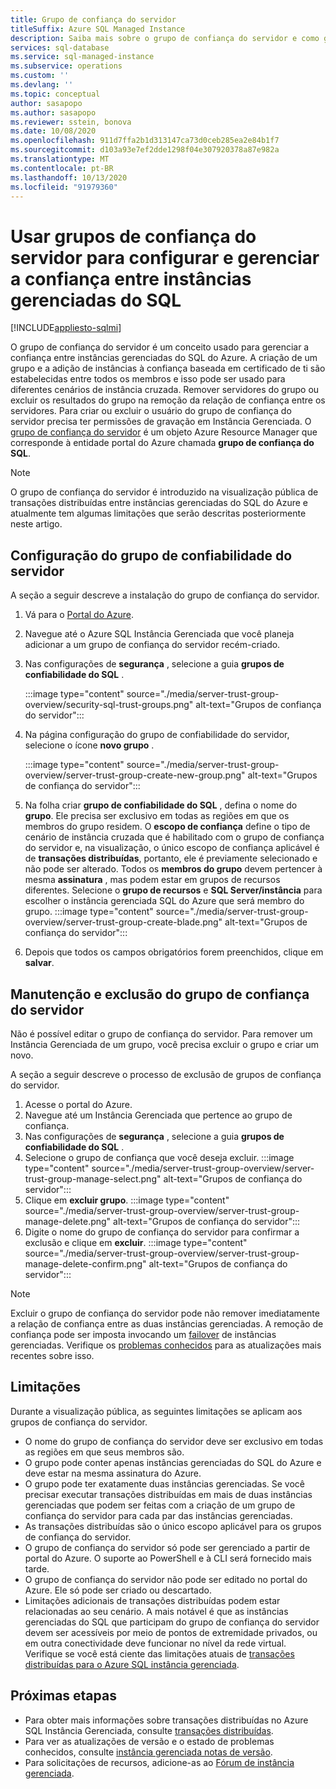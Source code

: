 ```yaml
---
title: Grupo de confiança do servidor
titleSuffix: Azure SQL Managed Instance
description: Saiba mais sobre o grupo de confiança do servidor e como gerenciar a confiança entre instâncias gerenciadas do SQL do Azure.
services: sql-database
ms.service: sql-managed-instance
ms.subservice: operations
ms.custom: ''
ms.devlang: ''
ms.topic: conceptual
author: sasapopo
ms.author: sasapopo
ms.reviewer: sstein, bonova
ms.date: 10/08/2020
ms.openlocfilehash: 911d7ffa2b1d313147ca73d0ceb285ea2e84b1f7
ms.sourcegitcommit: d103a93e7ef2dde1298f04e307920378a87e982a
ms.translationtype: MT
ms.contentlocale: pt-BR
ms.lasthandoff: 10/13/2020
ms.locfileid: "91979360"
---
```

# <a name="use-server-trust-groups-to-setup-and-manage-trust-between-sql-managed-instances"></a>Usar grupos de confiança do servidor para configurar e gerenciar a confiança entre instâncias gerenciadas do SQL
[!INCLUDE[appliesto-sqlmi](../includes/appliesto-sqlmi.md)]

O grupo de confiança do servidor é um conceito usado para gerenciar a confiança entre instâncias gerenciadas do SQL do Azure. A criação de um grupo e a adição de instâncias à confiança baseada em certificado de ti são estabelecidas entre todos os membros e isso pode ser usado para diferentes cenários de instância cruzada. Remover servidores do grupo ou excluir os resultados do grupo na remoção da relação de confiança entre os servidores. Para criar ou excluir o usuário do grupo de confiança do servidor precisa ter permissões de gravação em Instância Gerenciada.
O [grupo de confiança do servidor](https://aka.ms/mi-server-trust-group-arm) é um objeto Azure Resource Manager que corresponde à entidade portal do Azure chamada **grupo de confiança do SQL**.

> [!NOTE]
> O grupo de confiança do servidor é introduzido na visualização pública de transações distribuídas entre instâncias gerenciadas do SQL do Azure e atualmente tem algumas limitações que serão descritas posteriormente neste artigo.

## <a name="server-trust-group-setup"></a>Configuração do grupo de confiabilidade do servidor

A seção a seguir descreve a instalação do grupo de confiança do servidor.

1. Vá para o [Portal do Azure](https://portal.azure.com/).

2. Navegue até o Azure SQL Instância Gerenciada que você planeja adicionar a um grupo de confiança do servidor recém-criado.

3. Nas configurações de **segurança** , selecione a guia **grupos de confiabilidade do SQL** .

   :::image type="content" source="./media/server-trust-group-overview/security-sql-trust-groups.png" alt-text="Grupos de confiança do servidor":::

4. Na página configuração do grupo de confiabilidade do servidor, selecione o ícone **novo grupo** .

   :::image type="content" source="./media/server-trust-group-overview/server-trust-group-create-new-group.png" alt-text="Grupos de confiança do servidor":::

5. Na folha criar **grupo de confiabilidade do SQL** , defina o nome do **grupo**. Ele precisa ser exclusivo em todas as regiões em que os membros do grupo residem. O **escopo de confiança** define o tipo de cenário de instância cruzada que é habilitado com o grupo de confiança do servidor e, na visualização, o único escopo de confiança aplicável é de **transações distribuídas**, portanto, ele é previamente selecionado e não pode ser alterado. Todos os **membros do grupo** devem pertencer à mesma **assinatura** , mas podem estar em grupos de recursos diferentes. Selecione o **grupo de recursos** e **SQL Server/instância** para escolher o instância gerenciada SQL do Azure que será membro do grupo.
   :::image type="content" source="./media/server-trust-group-overview/server-trust-group-create-blade.png" alt-text="Grupos de confiança do servidor":::

6. Depois que todos os campos obrigatórios forem preenchidos, clique em **salvar**.

## <a name="server-trust-group-maintenance-and-deletion"></a>Manutenção e exclusão do grupo de confiança do servidor

Não é possível editar o grupo de confiança do servidor. Para remover um Instância Gerenciada de um grupo, você precisa excluir o grupo e criar um novo.

A seção a seguir descreve o processo de exclusão de grupos de confiança do servidor. 
1. Acesse o portal do Azure.
2. Navegue até um Instância Gerenciada que pertence ao grupo de confiança.
3. Nas configurações de **segurança** , selecione a guia **grupos de confiabilidade do SQL** .
4. Selecione o grupo de confiança que você deseja excluir.
   :::image type="content" source="./media/server-trust-group-overview/server-trust-group-manage-select.png" alt-text="Grupos de confiança do servidor":::
5. Clique em **excluir grupo**.
   :::image type="content" source="./media/server-trust-group-overview/server-trust-group-manage-delete.png" alt-text="Grupos de confiança do servidor":::
6. Digite o nome do grupo de confiança do servidor para confirmar a exclusão e clique em **excluir**.
   :::image type="content" source="./media/server-trust-group-overview/server-trust-group-manage-delete-confirm.png" alt-text="Grupos de confiança do servidor":::

> [!NOTE]
> Excluir o grupo de confiança do servidor pode não remover imediatamente a relação de confiança entre as duas instâncias gerenciadas. A remoção de confiança pode ser imposta invocando um [failover](https://docs.microsoft.com/powershell/module/az.sql/Invoke-AzSqlInstanceFailover) de instâncias gerenciadas. Verifique os [problemas conhecidos](https://docs.microsoft.com/azure/azure-sql/database/doc-changes-updates-release-notes?tabs=managed-instance#known-issues) para as atualizações mais recentes sobre isso.

## <a name="limitations"></a>Limitações

Durante a visualização pública, as seguintes limitações se aplicam aos grupos de confiança do servidor.
 * O nome do grupo de confiança do servidor deve ser exclusivo em todas as regiões em que seus membros são.
 * O grupo pode conter apenas instâncias gerenciadas do SQL do Azure e deve estar na mesma assinatura do Azure.
 * O grupo pode ter exatamente duas instâncias gerenciadas. Se você precisar executar transações distribuídas em mais de duas instâncias gerenciadas que podem ser feitas com a criação de um grupo de confiança do servidor para cada par das instâncias gerenciadas.
 * As transações distribuídas são o único escopo aplicável para os grupos de confiança do servidor.
 * O grupo de confiança do servidor só pode ser gerenciado a partir de portal do Azure. O suporte ao PowerShell e à CLI será fornecido mais tarde.
 * O grupo de confiança do servidor não pode ser editado no portal do Azure. Ele só pode ser criado ou descartado.
 * Limitações adicionais de transações distribuídas podem estar relacionadas ao seu cenário. A mais notável é que as instâncias gerenciadas do SQL que participam do grupo de confiança do servidor devem ser acessíveis por meio de pontos de extremidade privados, ou em outra conectividade deve funcionar no nível da rede virtual. Verifique se você está ciente das limitações atuais de [transações distribuídas para o Azure SQL instância gerenciada](https://docs.microsoft.com/azure/azure-sql/database/elastic-transactions-overview#limitations).

## <a name="next-steps"></a>Próximas etapas

* Para obter mais informações sobre transações distribuídas no Azure SQL Instância Gerenciada, consulte [transações distribuídas](../database/elastic-transactions-overview.md).
* Para ver as atualizações de versão e o estado de problemas conhecidos, consulte [instância gerenciada notas de versão](../database/doc-changes-updates-release-notes.md).
* Para solicitações de recursos, adicione-as ao [Fórum de instância gerenciada](https://feedback.azure.com/forums/915676-sql-managed-instance).